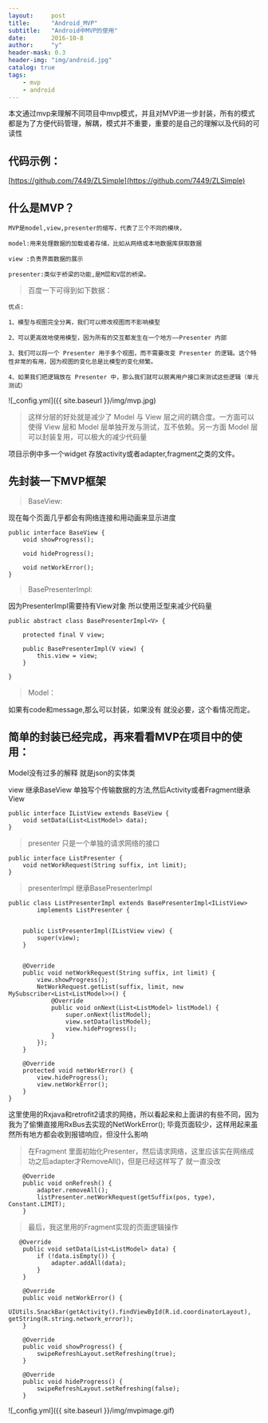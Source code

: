 ```yaml
---
layout:     post
title:      "Android_MVP"
subtitle:   "Android中MVP的使用"
date:       2016-10-8
author:     "y"
header-mask: 0.3
header-img: "img/android.jpg"
catalog: true
tags:
    - mvp
    - android
---
```


本文通过mvp来理解不同项目中mvp模式，并且对MVP进一步封装，所有的模式都是为了方便代码管理，解耦，模式并不重要，重要的是自己的理解以及代码的可读性


## 代码示例：

[https://github.com/7449/ZLSimple](https://github.com/7449/ZLSimple)


## 什么是MVP？

	MVP是model,view,presenter的缩写，代表了三个不同的模块，

	model:用来处理数据的加载或者存储，比如从网络或本地数据库获取数据
	
	view :负责界面数据的展示
	
	presenter:类似于桥梁的功能,是M层和V层的桥梁。

>百度一下可得到如下数据：

	优点:
	
	1、模型与视图完全分离，我们可以修改视图而不影响模型
	
	2、可以更高效地使用模型，因为所有的交互都发生在一个地方——Presenter 内部
	
	3、我们可以将一个 Presenter 用于多个视图，而不需要改变 Presenter 的逻辑。这个特性非常的有用，因为视图的变化总是比模型的变化频繁。
	
	4、如果我们把逻辑放在 Presenter 中，那么我们就可以脱离用户接口来测试这些逻辑（单元测试）

![_config.yml]({{ site.baseurl }}/img/mvp.jpg)

>这样分层的好处就是减少了 Model 与 View 层之间的耦合度。一方面可以使得 View 层和 Model 层单独开发与测试，互不依赖。另一方面 Model 层可以封装复用，可以极大的减少代码量

项目示例中多一个widget 存放activity或者adapter,fragment之类的文件。

## 先封装一下MVP框架

>BaseView:

现在每个页面几乎都会有网络连接和用动画来显示进度

	public interface BaseView {
	    void showProgress();
	
	    void hideProgress();

		void netWorkError();
	}

>BasePresenterImpl:

因为PresenterImpl需要持有View对象 所以使用泛型来减少代码量
	
	public abstract class BasePresenterImpl<V> {
	
	    protected final V view;
	
	    public BasePresenterImpl(V view) {
	        this.view = view;
	    }

	}

>Model：

如果有code和message,那么可以封装，如果没有 就没必要，这个看情况而定。

## 简单的封装已经完成，再来看看MVP在项目中的使用：
	
Model没有过多的解释  就是json的实体类

view 继承BaseView 单独写个传输数据的方法,然后Activity或者Fragment继承View

	public interface IListView extends BaseView {
	    void setData(List<ListModel> data);
	}

>presenter 只是一个单独的请求网络的接口

	public interface ListPresenter {
	    void netWorkRequest(String suffix, int limit);
	}

>presenterImpl 继承BasePresenterImpl 

	public class ListPresenterImpl extends BasePresenterImpl<IListView>
	        implements ListPresenter {
	
	
	    public ListPresenterImpl(IListView view) {
	        super(view);
	    }
	
	
	    @Override
	    public void netWorkRequest(String suffix, int limit) {
	        view.showProgress();
	        NetWorkRequest.getList(suffix, limit, new MySubscriber<List<ListModel>>() {
	            @Override
	            public void onNext(List<ListModel> listModel) {
	                super.onNext(listModel);
	                view.setData(listModel);
	                view.hideProgress();
	            }
	        });
	    }
	
	    @Override
	    protected void netWorkError() {
	        view.hideProgress();
	        view.netWorkError();
	    }
	}

	
这里使用的Rxjava和retrofit2请求的网络，所以看起来和上面讲的有些不同，因为我为了偷懒直接用RxBus去实现的NetWorkError(); 毕竟页面较少，这样用起来虽然所有地方都会收到报错响应，但没什么影响


>在Fragment 里面初始化Presenter，然后请求网络，这里应该实在网络成功之后adapter才RemoveAll()，但是已经这样写了 就一直没改

		@Override
	    public void onRefresh() {
	        adapter.removeAll();
	        listPresenter.netWorkRequest(getSuffix(pos, type), Constant.LIMIT);
	    }

>最后，我这里用的Fragment实现的页面逻辑操作

	   @Override
	    public void setData(List<ListModel> data) {
	        if (!data.isEmpty()) {
	            adapter.addAll(data);
	        }
	    }
	
	    @Override
	    public void netWorkError() {
	        UIUtils.SnackBar(getActivity().findViewById(R.id.coordinatorLayout), getString(R.string.network_error));
	    }
	
	    @Override
	    public void showProgress() {
	        swipeRefreshLayout.setRefreshing(true);
	    }
	
	    @Override
	    public void hideProgress() {
	        swipeRefreshLayout.setRefreshing(false);
	    }

![_config.yml]({{ site.baseurl }}/img/mvpimage.gif)